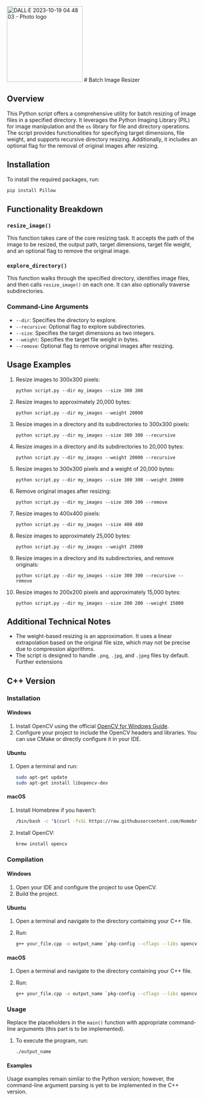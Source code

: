 <img src="https://github.com/AkarisDimitry/ImgSqueezifier/assets/34775621/0468430a-58e6-4a69-af9f-f1b10f280a90" alt="DALL·E 2023-10-19 04 48 03 - Photo logo" width="200" height="200">
# Batch Image Resizer

## Overview

This Python script offers a comprehensive utility for batch resizing of image files in a specified directory. It leverages the Python Imaging Library (PIL) for image manipulation and the `os` library for file and directory operations. The script provides functionalities for specifying target dimensions, file weight, and supports recursive directory resizing. Additionally, it includes an optional flag for the removal of original images after resizing.

## Installation

To install the required packages, run:

```bash
pip install Pillow
```

## Functionality Breakdown

### `resize_image()`

This function takes care of the core resizing task. It accepts the path of the image to be resized, the output path, target dimensions, target file weight, and an optional flag to remove the original image.

### `explore_directory()`

This function walks through the specified directory, identifies image files, and then calls `resize_image()` on each one. It can also optionally traverse subdirectories.

### Command-Line Arguments

- `--dir`: Specifies the directory to explore.
- `--recursive`: Optional flag to explore subdirectories.
- `--size`: Specifies the target dimensions as two integers.
- `--weight`: Specifies the target file weight in bytes.
- `--remove`: Optional flag to remove original images after resizing.

## Usage Examples

1. Resize images to 300x300 pixels:
   ```
   python script.py --dir my_images --size 300 300
   ```
   
2. Resize images to approximately 20,000 bytes:
   ```
   python script.py --dir my_images --weight 20000
   ```
   
3. Resize images in a directory and its subdirectories to 300x300 pixels:
   ```
   python script.py --dir my_images --size 300 300 --recursive
   ```
   
4. Resize images in a directory and its subdirectories to 20,000 bytes:
   ```
   python script.py --dir my_images --weight 20000 --recursive
   ```
   
5. Resize images to 300x300 pixels and a weight of 20,000 bytes:
   ```
   python script.py --dir my_images --size 300 300 --weight 20000
   ```

6. Remove original images after resizing:
   ```
   python script.py --dir my_images --size 300 300 --remove
   ```
   
7. Resize images to 400x400 pixels:
   ```
   python script.py --dir my_images --size 400 400
   ```
   
8. Resize images to approximately 25,000 bytes:
   ```
   python script.py --dir my_images --weight 25000
   ```
   
9. Resize images in a directory and its subdirectories, and remove originals:
   ```
   python script.py --dir my_images --size 300 300 --recursive --remove
   ```
   
10. Resize images to 200x200 pixels and approximately 15,000 bytes:
    ```
    python script.py --dir my_images --size 200 200 --weight 15000
    ```

## Additional Technical Notes

- The weight-based resizing is an approximation. It uses a linear extrapolation based on the original file size, which may not be precise due to compression algorithms.
- The script is designed to handle `.png`, `.jpg`, and `.jpeg` files by default. Further extensions

## C++ Version

### Installation

#### Windows

1. Install OpenCV using the official [OpenCV for Windows Guide](https://docs.opencv.org/master/d3/d52/tutorial_windows_install.html).
2. Configure your project to include the OpenCV headers and libraries. You can use CMake or directly configure it in your IDE.

#### Ubuntu

1. Open a terminal and run:

   ```bash
   sudo apt-get update
   sudo apt-get install libopencv-dev
   ```

#### macOS

1. Install Homebrew if you haven't:

   ```bash
   /bin/bash -c "$(curl -fsSL https://raw.githubusercontent.com/Homebrew/install/HEAD/install.sh)"
   ```

2. Install OpenCV:

   ```bash
   brew install opencv
   ```

### Compilation

#### Windows

1. Open your IDE and configure the project to use OpenCV.
2. Build the project.

#### Ubuntu

1. Open a terminal and navigate to the directory containing your C++ file.
2. Run:

   ```bash
   g++ your_file.cpp -o output_name `pkg-config --cflags --libs opencv4`
   ```

#### macOS

1. Open a terminal and navigate to the directory containing your C++ file.
2. Run:

   ```bash
   g++ your_file.cpp -o output_name `pkg-config --cflags --libs opencv4`
   ```

### Usage

Replace the placeholders in the `main()` function with appropriate command-line arguments (this part is to be implemented).

1. To execute the program, run:

   ```bash
   ./output_name
   ```

#### Examples

Usage examples remain similar to the Python version; however, the command-line argument parsing is yet to be implemented in the C++ version.
